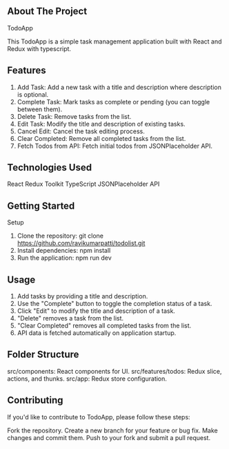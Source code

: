 <!-- ABOUT THE PROJECT -->
## About The Project
TodoApp

This TodoApp is a simple task management application built with React and Redux with typescript.

## Features
1. Add Task: Add a new task with a title and description where description is optional.
2. Complete Task: Mark tasks as complete or pending (you can toggle between them).
3. Delete Task: Remove tasks from the list.
4. Edit Task: Modify the title and description of existing tasks.
5. Cancel Edit: Cancel the task editing process.
6. Clear Completed: Remove all completed tasks from the list.
7. Fetch Todos from API: Fetch initial todos from JSONPlaceholder API.

## Technologies Used
React
Redux Toolkit
TypeScript
JSONPlaceholder API

## Getting Started
Setup
1. Clone the repository: git clone https://github.com/ravikumarpatti/todolist.git
2. Install dependencies: npm install
3. Run the application: npm run dev

## Usage
1. Add tasks by providing a title and description.
2. Use the "Complete" button to toggle the completion status of a task.
3. Click "Edit" to modify the title and description of a task.
4. "Delete" removes a task from the list.
5. "Clear Completed" removes all completed tasks from the list.
6. API data is fetched automatically on application startup.

## Folder Structure
src/components: React components for UI.
src/features/todos: Redux slice, actions, and thunks.
src/app: Redux store configuration.

## Contributing
If you'd like to contribute to TodoApp, please follow these steps:

Fork the repository.
Create a new branch for your feature or bug fix.
Make changes and commit them.
Push to your fork and submit a pull request.